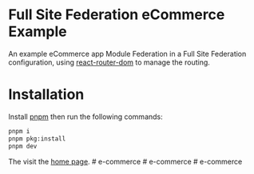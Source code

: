 # Full Site Federation eCommerce Example

An example eCommerce app Module Federation in a Full Site Federation configuration, using [react-router-dom](https://www.npmjs.com/package/react-router-dom) to manage the routing.

# Installation

Install [pnpm](https://pnpm.io/) then run the following commands:

```bash
pnpm i
pnpm pkg:install
pnpm dev
```

The visit the [home page](http://localhost:3000/).
#   e - c o m m e r c e  
 #   e - c o m m e r c e  
 #   e - c o m m e r c e  
 